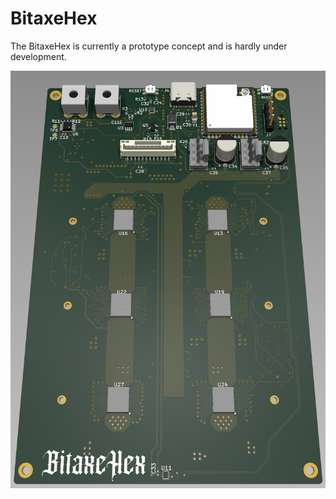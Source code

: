 # BitaxeHex

The BitaxeHex is currently a prototype concept and is hardly under development.

![HEX](/pictures/hex/hex.png)
